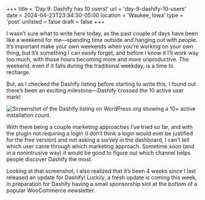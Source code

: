 +++
title = 'Day 9: Dashify has 10 users!'
url = 'day-9-dashify-10-users'
date = 2024-04-23T23:34:30-05:00
location = 'Waukee, Iowa'
type = 'post'
unlisted = false
draft = false
+++

I wasn’t sure what to write here today, as the past couple of days have been like a weekend for me—spending time outside and hanging out with people. It’s important make your own weekends when you’re working on your own thing, but it’s something I can easily forget, and before I know it I’ll work way too much, with  those hours becoming more and more unproductive. The weekend, even if it falls during the traditional weekday, is a time to recharge.

But, as I checked the Dashify listing before starting to write this, I found out there’s been an exciting milestone—Dashify crossed the 10 active user mark!

![Screenshot of the Dashify listing on WordPress.org showing a 10+ active installation count.](/day-9-dashify-10-users/listing.png)

With there being a couple marketing approaches I’ve tried so far, and with the plugin not requiring a login (I don’t think a login would ever be justified for the free version) and not asking a survey in the dashboard, I can’t tell which user came through which marketing approach. Sometime soon (and in a nonintrusive way) it would be good to figure out which channel helps people discover Dashify the most.

Looking at that screenshot, I also realized that it’s been 4 weeks since I last released an update for Dashify! Luckily, a fresh update is coming this week, in preparation for Dashify having a small sponsorship slot at the bottom of a popular WooCommerce newsletter.
